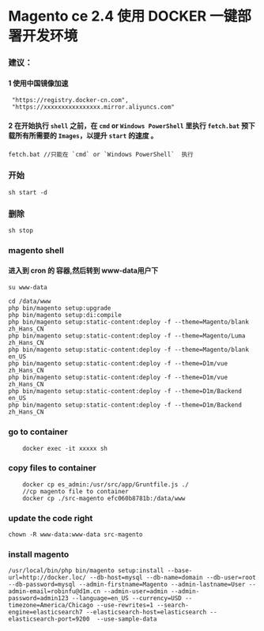 ##

# Magento ce 2.4 使用 DOCKER 一键部署开发环境 

### 建议：
#### 1 使用中国镜像加速
```
 "https://registry.docker-cn.com",
 "https://xxxxxxxxxxxxxxxx.mirror.aliyuncs.com"
```

#### 2 在开始执行 `shell` 之前，在 `cmd` or `Windows PowerShell` 里执行 `fetch.bat` 预下载所有所需要的 `Images`，以提升 `start` 的速度 。

```
fetch.bat //只能在 `cmd` or `Windows PowerShell`  执行
```

### 开始
`sh start -d`

###  删除
`sh stop`




### magento shell

#### 进入到 cron 的 容器,然后转到 www-data用户下
```
su www-data
```

```shell
cd /data/www
php bin/magento setup:upgrade
php bin/magento setup:di:compile
php bin/magento setup:static-content:deploy -f --theme=Magento/blank zh_Hans_CN
php bin/magento setup:static-content:deploy -f --theme=Magento/Luma zh_Hans_CN
php bin/magento setup:static-content:deploy -f --theme=Magento/blank en_US
php bin/magento setup:static-content:deploy -f --theme=D1m/vue zh_Hans_CN
php bin/magento setup:static-content:deploy -f --theme=D1m/vue zh_Hans_CN
php bin/magento setup:static-content:deploy -f --theme=D1m/Backend en_US
php bin/magento setup:static-content:deploy -f --theme=D1m/Backend zh_Hans_CN
```

### go  to container
```
    docker exec -it xxxxx sh
```

### copy files to container
```
    docker cp es_admin:/usr/src/app/Gruntfile.js ./
    //cp magento file to container
    docker cp ./src-magento efc060b8781b:/data/www
```

### update the code right
```
chown -R www-data:www-data src-magento
```


### install magento
```
/usr/local/bin/php bin/magento setup:install --base-url=http://docker.loc/ --db-host=mysql --db-name=domain --db-user=root --db-password=mysql --admin-firstname=Magento --admin-lastname=User --admin-email=robinfu@d1m.cn --admin-user=admin --admin-password=admin123 --language=en_US --currency=USD --timezone=America/Chicago --use-rewrites=1 --search-engine=elasticsearch7 --elasticsearch-host=elasticsearch --elasticsearch-port=9200  --use-sample-data
```

